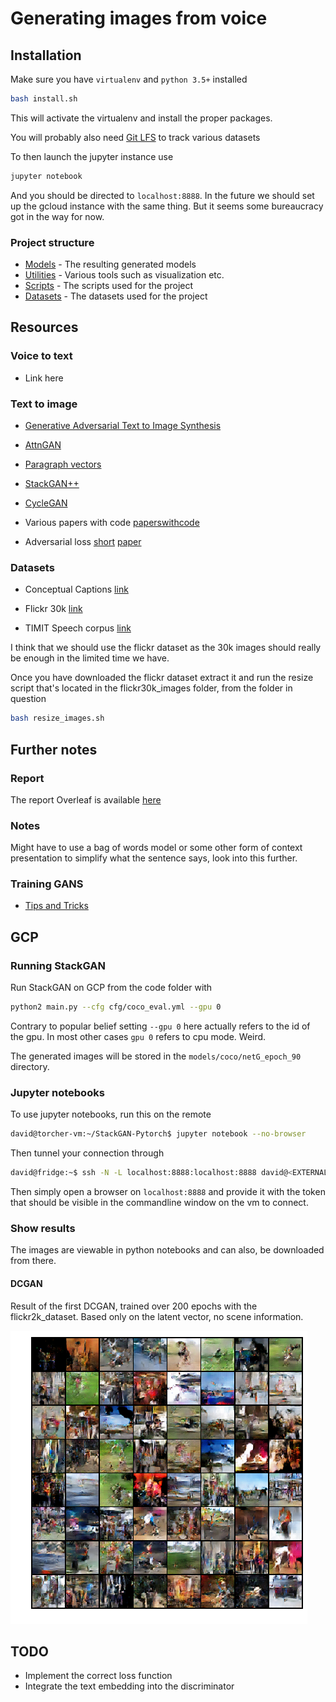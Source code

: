 # Generating images from voice

## Installation

Make sure you have `virtualenv` and `python 3.5+` installed


```bash
bash install.sh
```
This will activate the virtualenv and install the proper packages.

You will probably also need [Git LFS](https://git-lfs.github.com/) to track various datasets

To then launch the jupyter instance use
```bash
jupyter notebook
```
And you should be directed to `localhost:8888`. In the future we should set up the gcloud instance with the same thing. But it seems some bureaucracy got in the way for now.

### Project structure
* [Models](models) - The resulting generated models
* [Utilities](utils) - Various tools such as visualization etc.
* [Scripts](scripts) - The scripts used for the project
* [Datasets](datasets) - The datasets used for the project


## Resources

### Voice to text
* Link here

### Text to image

* [Generative Adversarial Text to Image Synthesis](https://arxiv.org/pdf/1605.05396.pdf)

* [AttnGAN](https://arxiv.org/pdf/1711.10485.pdf)

* [Paragraph vectors](https://cs.stanford.edu/~quocle/paragraph_vector.pdf)

* [StackGAN++](https://arxiv.org/pdf/1710.10916)

* [CycleGAN](https://junyanz.github.io/CycleGAN/)

* Various papers with code [paperswithcode](https://paperswithcode.com/task/text-to-image-generation)

* Adversarial loss [short](https://www.quora.com/What-is-adversarial-loss-in-machine-learning) [paper](https://arxiv.org/pdf/1901.08753.pdf)

### Datasets

* Conceptual Captions [link](https://ai.google.com/research/ConceptualCaptions/download)

* Flickr 30k [link](https://www.kaggle.com/hsankesara/flickr-image-dataset/version/1)

* TIMIT Speech corpus [link](https://catalog.ldc.upenn.edu/LDC93S1)

I think that we should use the flickr dataset as the 30k images should really be enough in the limited time we have.

Once you have downloaded the flickr dataset extract it and run the resize script
that's located in the flickr30k_images folder, from the folder in question
```bash
bash resize_images.sh
```

## Further notes

### Report
The report Overleaf is available [here](https://www.overleaf.com/4488118745cjmprgwyfxcw)

### Notes

Might have to use a bag of words model or some other form of context presentation to simplify what the sentence says, look into this further.

### Training GANS
* [Tips and Tricks](https://github.com/soumith/ganhacks)

## GCP
### Running StackGAN
Run StackGAN on GCP from the code folder with
```bash
python2 main.py --cfg cfg/coco_eval.yml --gpu 0
```
Contrary to popular belief setting `--gpu 0` here actually refers to the id of the gpu. In most other cases `gpu 0` refers to cpu mode. Weird.

The generated images will be stored in the `models/coco/netG_epoch_90` directory.

### Jupyter notebooks
To use jupyter notebooks, run this on the remote
```bash
david@torcher-vm:~/StackGAN-Pytorch$ jupyter notebook --no-browser
```

Then tunnel your connection through
```bash
david@fridge:~$ ssh -N -L localhost:8888:localhost:8888 david@<EXTERNAL_IP_OF_VM>
```
Then simply open a browser on `localhost:8888` and provide it with the token that should be visible in the commandline window on the vm to connect.
### Show results
The images are viewable in python notebooks and can also, be downloaded from there. 

#### DCGAN
Result of the first DCGAN, trained over 200 epochs with the flickr2k_dataset. Based only on the latent vector, no scene information.

![Results for flickr2k dataset, 200 epochs.](results/dcgan_2k_200e_32b.png)

## TODO
* Implement the correct loss function
* Integrate the text embedding into the discriminator

